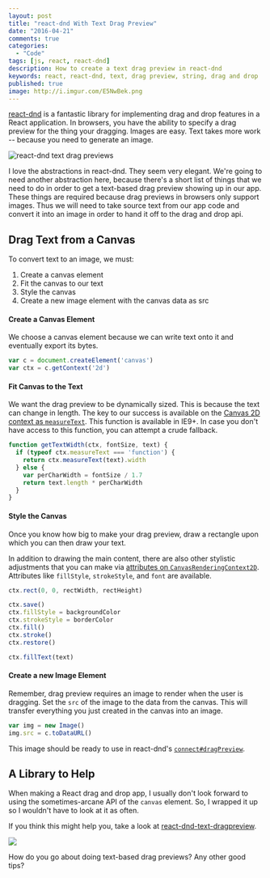 ```yaml
---
layout: post
title: "react-dnd With Text Drag Preview"
date: "2016-04-21"
comments: true
categories:
  - "Code"
tags: [js, react, react-dnd]
description: How to create a text drag preview in react-dnd
keywords: react, react-dnd, text, drag preview, string, drag and drop
published: true
image: http://i.imgur.com/E5NwBek.png
---
```


[react-dnd](http://gaearon.github.io/react-dnd/) is a fantastic library for implementing drag and drop features in a React application.  In browsers, you have the ability to specify a drag preview for the thing your dragging.  Images are easy.  Text takes more work -- because you need to generate an image.

![react-dnd text drag previews](http://i.imgur.com/E5NwBek.png)

<!--more-->

I love the abstractions in react-dnd.  They seem very elegant.  We're going to need another abstraction here, because there's a short list of things that we need to do in order to get a text-based drag preview showing up in our app.  These things are required because drag previews in browsers only support images.  Thus we will need to take source text from our app code and convert it into an image in order to hand it off to the drag and drop api.

## Drag Text from a Canvas

To convert text to an image, we must:

1. Create a canvas element
2. Fit the canvas to our text
3. Style the canvas
4. Create a new image element with the canvas data as src

#### Create a Canvas Element

We choose a canvas element because we can write text onto it and eventually export its bytes.

```js
var c = document.createElement('canvas')
var ctx = c.getContext('2d')
```

#### Fit Canvas to the Text

We want the drag preview to be dynamically sized.  This is because the text can change in length.   The key to our success is available on the [Canvas 2D context as `measureText`](https://developer.mozilla.org/en-US/docs/Web/API/CanvasRenderingContext2D/measureText).  This function is available in IE9+.  In case you don't have access to this function, you can attempt a crude fallback.

```js
function getTextWidth(ctx, fontSize, text) {
  if (typeof ctx.measureText === 'function') {
    return ctx.measureText(text).width
  } else {
    var perCharWidth = fontSize / 1.7
    return text.length * perCharWidth
  }
}
```

#### Style the Canvas

Once you know how big to make your drag preview, draw a rectangle upon which you can then draw your text.

In addition to drawing the main content, there are also other stylistic adjustments that you can make via [attributes on `CanvasRenderingContext2D`](https://developer.mozilla.org/en-US/docs/Web/API/CanvasRenderingContext2D).  Attributes like `fillStyle`, `strokeStyle`, and `font` are available.

```js
ctx.rect(0, 0, rectWidth, rectHeight)

ctx.save()
ctx.fillStyle = backgroundColor
ctx.strokeStyle = borderColor
ctx.fill()
ctx.stroke()
ctx.restore()

ctx.fillText(text)
```

#### Create a new Image Element

Remember, drag preview requires an image to render when the user is dragging.  Set the `src` of the image to the data from the canvas.  This will transfer everything you just created in the canvas into an image.

```js
var img = new Image()
img.src = c.toDataURL()
```

This image should be ready to use in react-dnd's [`connect#dragPreview`](http://gaearon.github.io/react-dnd/docs-drag-source-connector.html).

## A Library to Help

When making a React drag and drop app, I usually don't look forward to using the sometimes-arcane API of the `canvas` element.  So, I wrapped it up so I wouldn't have to look at it as often.   

If you think this might help you, take a look at [react-dnd-text-dragpreview](http://npm.im/react-dnd-text-dragpreview).

<a href="http://npm.im/react-dnd-text-dragpreview"><img src="http://i.imgur.com/glegZVc.gif" /></a>

How do you go about doing text-based drag previews?  Any other good tips?
